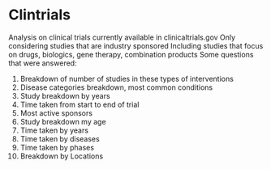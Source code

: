# Clintrials
 Analysis on clinical trials currently available in clinicaltrials.gov
 Only considering studies that are industry sponsored
 Including studies that focus on drugs, biologics, gene therapy, combination products
 Some questions that were answered:
   1. Breakdown of number of studies in these types of interventions
   2. Disease categories breakdown, most common conditions
   3. Study breakdown by years
   4. Time taken from start to end of trial
   5. Most active sponsors
   6. Study breakdown my age
   7. Time taken by years
   8. Time taken by diseases
   9. Time taken by phases
   10. Breakdown by Locations

